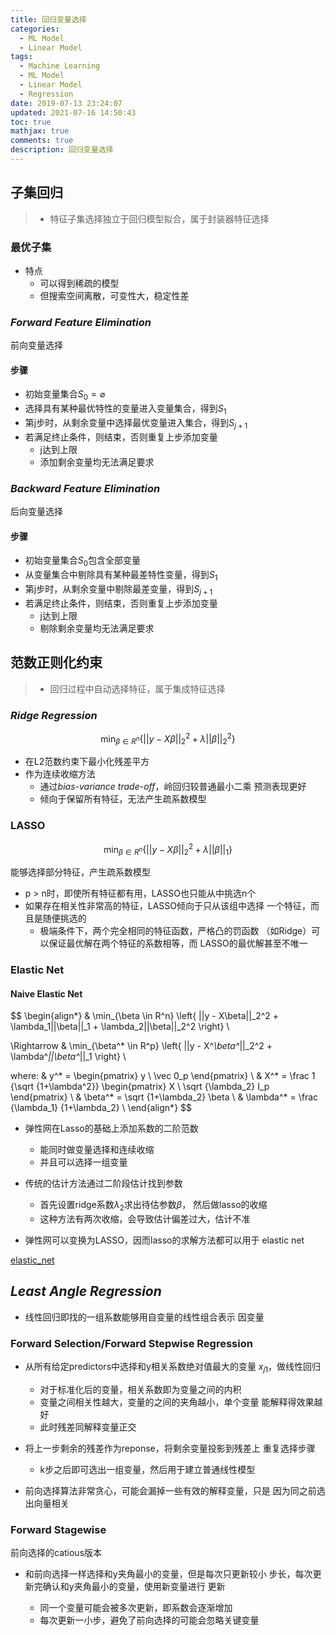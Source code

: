 ```yaml
---
title: 回归变量选择
categories:
  - ML Model
  - Linear Model
tags:
  - Machine Learning
  - ML Model
  - Linear Model
  - Regression
date: 2019-07-13 23:24:07
updated: 2021-07-16 14:50:43
toc: true
mathjax: true
comments: true
description: 回归变量选择
---
```


##	子集回归

> - 特征子集选择独立于回归模型拟合，属于封装器特征选择

###	最优子集

-	特点
	-	可以得到稀疏的模型
	-	但搜索空间离散，可变性大，稳定性差

###	*Forward Feature Elimination*

前向变量选择

####	步骤

-	初始变量集合$S_0 = \varnothing$
-	选择具有某种最优特性的变量进入变量集合，得到$S_1$
-	第j步时，从剩余变量中选择最优变量进入集合，得到$S_{j+1}$
-	若满足终止条件，则结束，否则重复上步添加变量
	-	j达到上限
	-	添加剩余变量均无法满足要求

###	*Backward Feature Elimination*

后向变量选择

####	步骤

-	初始变量集合$S_0$包含全部变量
-	从变量集合中剔除具有某种最差特性变量，得到$S_1$
-	第j步时，从剩余变量中剔除最差变量，得到$S_{j+1}$
-	若满足终止条件，则结束，否则重复上步添加变量
	-	j达到上限
	-	剔除剩余变量均无法满足要求

##	范数正则化约束

> - 回归过程中自动选择特征，属于集成特征选择

###	*Ridge Regression*

$$
\min_{\beta \in R^n} \left\{ ||y - X\beta||_2^2 +
	\lambda ||\beta||_2^2 \right\}
$$

-	在L2范数约束下最小化残差平方
-	作为连续收缩方法
	-	通过*bias-variance trade-off*，岭回归较普通最小二乘
		预测表现更好
	-	倾向于保留所有特征，无法产生疏系数模型

###	LASSO

$$
\min_{\beta \in R^n} \left\{ ||y - X\beta||_2^2 +
	\lambda||\beta||_1 \right\}
$$

能够选择部分特征，产生疏系数模型

-	p > n时，即使所有特征都有用，LASSO也只能从中挑选n个
-	如果存在相关性非常高的特征，LASSO倾向于只从该组中选择
	一个特征，而且是随便挑选的
	-	极端条件下，两个完全相同的特征函数，严格凸的罚函数
		（如Ridge）可以保证最优解在两个特征的系数相等，而
		LASSO的最优解甚至不唯一

###	Elastic Net

####	Naive Elastic Net

$$
\begin{align*}
& \min_{\beta \in R^n} \left\{ ||y - X\beta||_2^2 +
	\lambda_1||\beta||_1 + \lambda_2||\beta||_2^2 \right\} \\

\Rightarrow &
\min_{\beta^* \in R^p} \left\{ ||y - X^*\beta^*||_2^2 +
	\lambda^*||\beta^*||_1 \right\} \\

where: & y^* = \begin{pmatrix}
		y \\ \vec 0_p
	\end{pmatrix}	\\
& X^* = \frac 1 {\sqrt {1+\lambda^2}}
	\begin{pmatrix}
		X \\ \sqrt {\lambda_2} I_p
	\end{pmatrix} \\
& \beta^* = \sqrt {1+\lambda_2} \beta \\
& \lambda^* = \frac {\lambda_1} {1+\lambda_2} \\
\end{align*}
$$

-	弹性网在Lasso的基础上添加系数的二阶范数
	-	能同时做变量选择和连续收缩
	-	并且可以选择一组变量

-	传统的估计方法通过二阶段估计找到参数
	-	首先设置ridge系数$\lambda_2$求出待估参数$\beta$，
		然后做lasso的收缩
	-	这种方法有两次收缩，会导致估计偏差过大，估计不准

-	弹性网可以变换为LASSO，因而lasso的求解方法都可以用于
	elastic net

[elastic_net](http://www.stat.purdue.edu/~tlzhang/mathstat/ElasticNet.pdf)

##	*Least Angle Regression*

-	线性回归即找的一组系数能够用自变量的线性组合表示
	因变量

###	Forward Selection/Forward Stepwise Regression

-	从所有给定predictors中选择和y相关系数绝对值最大的变量
	$x_{j1}$，做线性回归

	-	对于标准化后的变量，相关系数即为变量之间的内积
	-	变量之间相关性越大，变量的之间的夹角越小，单个变量
		能解释得效果越好
	-	此时残差同解释变量正交

-	将上一步剩余的残差作为reponse，将剩余变量投影到残差上
	重复选择步骤

	-	k步之后即可选出一组变量，然后用于建立普通线性模型

-	前向选择算法非常贪心，可能会漏掉一些有效的解释变量，只是
	因为同之前选出向量相关

###	Forward Stagewise

前向选择的catious版本

-	和前向选择一样选择和y夹角最小的变量，但是每次只更新较小
	步长，每次更新完确认和y夹角最小的变量，使用新变量进行
	更新

	-	同一个变量可能会被多次更新，即系数会逐渐增加
	-	每次更新一小步，避免了前向选择的可能会忽略关键变量
